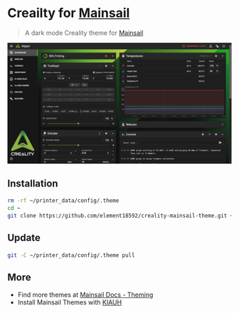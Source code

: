 # Creailty for [Mainsail](https://docs.mainsail.xyz/)

> A dark mode Creality theme for [Mainsail](https://github.com/mainsail-crew/mainsail)

![Screenshot](./screenshot.png)

## Installation 
```bash
rm -rf ~/printer_data/config/.theme
cd ~
git clone https://github.com/element18592/creality-mainsail-theme.git ~/printer_data/config/.theme
```
## Update
```bash
git -C ~/printer_data/config/.theme pull
```

## More
* Find more themes at [Mainsail Docs - Theming](https://docs.mainsail.xyz/overview/features/themes)
* Install Mainsail Themes with [KIAUH](https://github.com/th33xitus/kiauh) 
